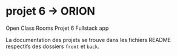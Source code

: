 # projet 6 -> ORION

Open Class Rooms Projet 6 Fullstack app

La documentation des projets se trouve dans les fichiers README respectifs des dossiers `front` et `back`.
